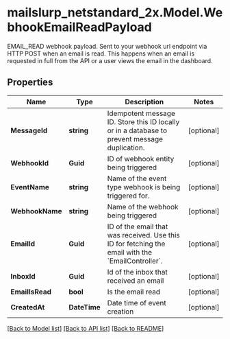 # mailslurp_netstandard_2x.Model.WebhookEmailReadPayload
EMAIL_READ webhook payload. Sent to your webhook url endpoint via HTTP POST when an email is read. This happens when an email is requested in full from the API or a user views the email in the dashboard.

## Properties

Name | Type | Description | Notes
------------ | ------------- | ------------- | -------------
**MessageId** | **string** | Idempotent message ID. Store this ID locally or in a database to prevent message duplication. | [optional] 
**WebhookId** | **Guid** | ID of webhook entity being triggered | [optional] 
**EventName** | **string** | Name of the event type webhook is being triggered for. | [optional] 
**WebhookName** | **string** | Name of the webhook being triggered | [optional] 
**EmailId** | **Guid** | ID of the email that was received. Use this ID for fetching the email with the &#x60;EmailController&#x60;. | [optional] 
**InboxId** | **Guid** | Id of the inbox that received an email | [optional] 
**EmailIsRead** | **bool** | Is the email read | [optional] 
**CreatedAt** | **DateTime** | Date time of event creation | [optional] 

[[Back to Model list]](../README#documentation-for-models) [[Back to API list]](../README#documentation-for-api-endpoints) [[Back to README]](../README)

